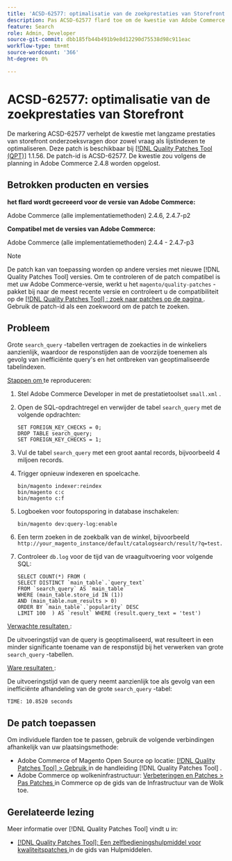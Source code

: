 ```yaml
---
title: 'ACSD-62577: optimalisatie van de zoekprestaties van Storefront'
description: Pas ACSD-62577 flard toe om de kwestie van Adobe Commerce te bevestigen waar de prestaties van het storefrontonderzoek wegens langzame vraaguitvoering door een grote "search_query"lijst worden veroorzaakt.
feature: Search
role: Admin, Developer
source-git-commit: dbb185fb44b491b9e8d12290d75538d98c911eac
workflow-type: tm+mt
source-wordcount: '366'
ht-degree: 0%

---
```


# ACSD-62577: optimalisatie van de zoekprestaties van Storefront

De markering ACSD-62577 verhelpt de kwestie met langzame prestaties van storefront onderzoeksvragen door zowel vraag als lijstindexen te optimaliseren. Deze patch is beschikbaar bij [[!DNL Quality Patches Tool (QPT)]](/help/tools/quality-patches-tool/quality-patches-tool-to-self-serve-quality-patches.md) 1.1.56. De patch-id is ACSD-62577. De kwestie zou volgens de planning in Adobe Commerce 2.4.8 worden opgelost.

## Betrokken producten en versies

**het flard wordt gecreeerd voor de versie van Adobe Commerce:**

Adobe Commerce (alle implementatiemethoden) 2.4.6, 2.4.7-p2

**Compatibel met de versies van Adobe Commerce:**

Adobe Commerce (alle implementatiemethoden) 2.4.4 - 2.4.7-p3

>[!NOTE]
>
>De patch kan van toepassing worden op andere versies met nieuwe [!DNL Quality Patches Tool] versies. Om te controleren of de patch compatibel is met uw Adobe Commerce-versie, werkt u het `magento/quality-patches` -pakket bij naar de meest recente versie en controleert u de compatibiliteit op de [[!DNL Quality Patches Tool] : zoek naar patches op de pagina ](https://experienceleague.adobe.com/tools/commerce-quality-patches/index.html) . Gebruik de patch-id als een zoekwoord om de patch te zoeken.

## Probleem

Grote `search_query` -tabellen vertragen de zoekacties in de winkeliers aanzienlijk, waardoor de responstijden aan de voorzijde toenemen als gevolg van inefficiënte query&#39;s en het ontbreken van geoptimaliseerde tabelindexen.

<u> Stappen om </u> te reproduceren:

1. Stel Adobe Commerce Developer in met de prestatietoolset `small.xml` .
1. Open de SQL-opdrachtregel en verwijder de tabel `search_query` met de volgende opdrachten:

   ```
   SET FOREIGN_KEY_CHECKS = 0;  
   DROP TABLE search_query;  
   SET FOREIGN_KEY_CHECKS = 1;  
   ```

1. Vul de tabel `search_query` met een groot aantal records, bijvoorbeeld 4 miljoen records.
1. Trigger opnieuw indexeren en spoelcache.

   ```
   bin/magento indexer:reindex  
   bin/magento c:c  
   bin/magento c:f  
   ```

1. Logboeken voor foutopsporing in database inschakelen:

   ```
   bin/magento dev:query-log:enable  
   ```

1. Een term zoeken in de zoekbalk van de winkel, bijvoorbeeld
   `http://your_magento_instance/default/catalogsearch/result/?q=test.`
1. Controleer `db.log` voor de tijd van de vraaguitvoering voor volgende SQL:

   ```
   SELECT COUNT(*) FROM (  
   SELECT DISTINCT `main_table`.`query_text`  
   FROM `search_query` AS `main_table`  
   WHERE (main_table.store_id IN (1))  
   AND (main_table.num_results > 0)  
   ORDER BY `main_table`.`popularity` DESC  
   LIMIT 100  ) AS `result` WHERE (result.query_text = 'test')  
   ```

<u> Verwachte resultaten </u>:

De uitvoeringstijd van de query is geoptimaliseerd, wat resulteert in een minder significante toename van de responstijd bij het verwerken van grote `search_query` -tabellen.

<u> Ware resultaten </u>:

De uitvoeringstijd van de query neemt aanzienlijk toe als gevolg van een inefficiënte afhandeling van de grote `search_query` -tabel:

```
TIME: 10.8520 seconds  
```

## De patch toepassen

Om individuele flarden toe te passen, gebruik de volgende verbindingen afhankelijk van uw plaatsingsmethode:

* Adobe Commerce of Magento Open Source op locatie: [[!DNL Quality Patches Tool]  > Gebruik ](/help/tools/quality-patches-tool/usage.md) in de handleiding [!DNL Quality Patches Tool] .
* Adobe Commerce op wolkeninfrastructuur: [ Verbeteringen en Patches > Pas Patches ](https://experienceleague.adobe.com/docs/commerce-cloud-service/user-guide/develop/upgrade/apply-patches.html) in Commerce op de gids van de Infrastructuur van de Wolk toe.

## Gerelateerde lezing

Meer informatie over [!DNL Quality Patches Tool] vindt u in:

* [[!DNL Quality Patches Tool]: Een zelfbedieningshulpmiddel voor kwaliteitspatches ](/help/tools/quality-patches-tool/quality-patches-tool-to-self-serve-quality-patches.md) in de gids van Hulpmiddelen.
